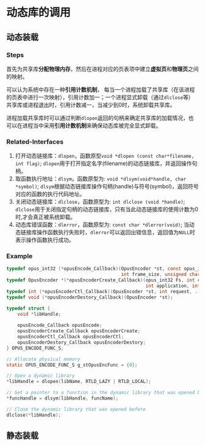 # 动态库的调用

## 动态装载

### Steps

首先为共享库**分配物理内存**，然后在进程对应的页表项中建立**虚拟页**和**物理页**之间的映射。

可以认为系统中存在一种**引用计数机制**， 每当一个进程加载了共享库（在该进程的页表中进行一次映射），引用计数加一；一个进程显式卸载（通过`dlclose`等）共享库或进程退出时，引用计数减一，当减少到0时，系统卸载共享库。

进程加载共享库时可以通过判断`dlopen`返回的句柄来确定共享库的加载情况，也可以在进程当中采用**引用计数机制**来确保动态库被完全显式卸载。

### Related-Interfaces

1. 打开动态链接库：`dlopen`，函数原型`void *dlopen (const char*filename, int flag)`; `dlopen`用于打开指定名字(filename)的动态链接库，并返回操作句柄。
2. 取函数执行地址：`dlsym`，函数原型为: `void *dlsym(void*handle, char *symbol)`; `dlsym`根据动态链接库操作句柄(handle)与符号(symbol)，返回符号对应的函数的执行代码地址。
3. 关闭动态链接库：`dlclose`，函数原型为: `int dlclose (void *handle)`; `dlclose`用于关闭指定句柄的动态链接库，只有当此动态链接库的使用计数为0时,才会真正被系统卸载。
4. 动态库错误函数：`dlerror`，函数原型为: `const char *dlerror(void)`; 当动态链接库操作函数执行失败时，`dlerror`可以返回出错信息，返回值为`NULL`时表示操作函数执行成功。

### Example

```c
typedef opus_int32 (*opusEncode_Callback)(OpusEncoder *st, const opus_int16 *pcm,
                                          int frame_size, unsigned char *data, opus_int32 max_data_bytes);
typedef OpusEncoder *(*opusEncoderCreate_Callback)(opus_int32 Fs, int channels,
                                                   int application, int *ret);
typedef int (*opusEncoderCtl_Callback)(OpusEncoder *st, int request, ...);
typedef void (*opusEncoderDestory_Callback)(OpusEncoder *st);

typedef struct {
    void *libHandle;
 
    opusEncode_Callback opusEncode;
    opusEncoderCreate_Callback opusEncoderCreate;
    opusEncoderCtl_Callback opusEncoderCtl;
    opusEncoderDestory_Callback opusEncoderDestory;
} OPUS_ENCODE_FUNC_S;

// Allocate physical memory
static OPUS_ENCODE_FUNC_S g_stOpusEncFunc = {0};
```

```c
// Open a dynamic library
*libHandle = dlopen(libName, RTLD_LAZY | RTLD_LOCAL);

// Get a pointer to a function in the dynamic library that was opened before
*funcHandle = dlsym(libHandle, funcName);

// Close the dynamic library that was opened before
dlclose(*libHandle);
```

## 静态装载
